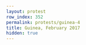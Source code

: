 ```yaml
---
layout: protest
row_index: 352
permalink: protests/guinea-4
title: Guinea, February 2017
hidden: true
---
```


